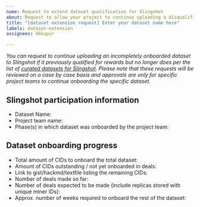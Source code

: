 ```yaml
---
name: Request to extend dataset qualification for Slingshot
about: Request to allow your project to continue uploading a disqualified dataset in case it has not yet completely been uploaded
title: "[dataset extension request] Enter your dataset name here"
labels: dataset-extension
assignees: dkkapur

---
```


_You can request to continue uploading an incompletely onboarded dataset to Slingshot if it previously qualified for rewards but no longer does per the list of [curated datasets for Slingshot](https://github.com/filecoin-project/slingshot/blob/master/datasets.md). Please note that these requests will be reviewed on a case by case basis and approvals are only for specific project teams to continue onboarding the specific dataset._

## Slingshot participation information
- Dataset Name:
- Project team name:
- Phase(s) in which dataset was onboarded by the project team: 

## Dataset onboarding progress
- Total amount of CIDs to onboard the total dataset: 
- Amount of CIDs outstanding / not yet onboarded in deals: 
- Link to gist/hackmd/textfile listing the remaining CIDs:
- Number of deals made so far: 
- Number of deals expected to be made (include replicas stored with unique miner IDs): 
- Approx. number of weeks required to onboard the rest of the dataset:

